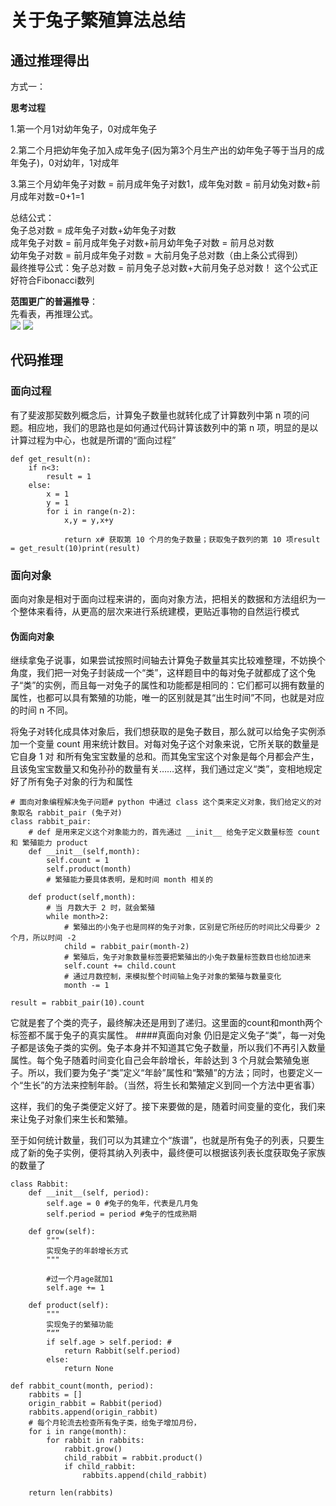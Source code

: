 # 关于兔子繁殖算法总结
## 通过推理得出
方式一：

**思考过程**

1.第一个月1对幼年兔子，0对成年兔子

2.第二个月把幼年兔子加入成年兔子(因为第3个月生产出的幼年兔子等于当月的成年兔子)，0对幼年，1对成年

3.第三个月幼年兔子对数 = 前月成年兔子对数1，成年兔对数 = 前月幼兔对数+前月成年对数=0+1=1

总结公式：  
兔子总对数 = 成年兔子对数+幼年兔子对数  
成年兔子对数 = 前月成年兔子对数+前月幼年兔子对数 = 前月总对数  
幼年兔子对数 = 前月成年兔子对数 = 大前月兔子总对数（由上条公式得到）  
最终推导公式：兔子总对数 = 前月兔子总对数+大前月兔子总对数！ 这个公式正好符合Fibonacci数列

**范围更广的普遍推导**：  
先看表，再推理公式。  
![](/Users/wuyu/mynote/image/rabbit.png)
![](/Users/wuyu/mynote/image/rabbit1.png)

## 代码推理
### 面向过程
有了斐波那契数列概念后，计算兔子数量也就转化成了计算数列中第 n 项的问题。相应地，我们的思路也是如何通过代码计算该数列中的第 n 项，明显的是以计算过程为中心，也就是所谓的“面向过程”

```
def get_result(n):
    if n<3:
        result = 1
    else:
        x = 1
        y = 1
        for i in range(n-2):
            x,y = y,x+y
            
            return x# 获取第 10 个月的兔子数量；获取兔子数列的第 10 项result = get_result(10)print(result)
```

### 面向对象
面向对象是相对于面向过程来讲的，面向对象方法，把相关的数据和方法组织为一个整体来看待，从更高的层次来进行系统建模，更贴近事物的自然运行模式

#### 伪面向对象
继续拿兔子说事，如果尝试按照时间轴去计算兔子数量其实比较难整理，不妨换个角度，我们把一对兔子封装成一个“类”，这样题目中的每对兔子就都成了这个兔子“类”的实例，而且每一对兔子的属性和功能都是相同的：它们都可以拥有数量的属性，也都可以具有繁殖的功能，唯一的区别就是其“出生时间”不同，也就是对应的时间 n 不同。

将兔子对转化成具体对象后，我们想获取的是兔子数目，那么就可以给兔子实例添加一个变量 count 用来统计数目。对每对兔子这个对象来说，它所关联的数量是它自身 1 对 和所有兔宝宝数量的总和。而其兔宝宝这个对象是每个月都会产生，且该兔宝宝数量又和兔孙孙的数量有关……这样，我们通过定义“类”，变相地规定好了所有兔子对象的行为和属性

```
# 面向对象编程解决兔子问题# python 中通过 class 这个类来定义对象，我们给定义的对象取名 rabbit_pair (兔子对)
class rabbit_pair:
    # def 是用来定义这个对象能力的，首先通过 __init__ 给兔子定义数量标签 count 和 繁殖能力 product 
    def __init__(self,month):
        self.count = 1
        self.product(month)
        # 繁殖能力要具体表明，是和时间 month 相关的

    def product(self,month):
        # 当 月数大于 2 时，就会繁殖
        while month>2:
            # 繁殖出的小兔子也是同样的兔子对象，区别是它所经历的时间比父母要少 2 个月，所以时间 -2
            child = rabbit_pair(month-2)
            # 繁殖后，兔子对象数量标签要把繁殖出的小兔子数量标签数目也给加进来
            self.count += child.count
            # 通过月数控制，来模拟整个时间轴上兔子对象的繁殖与数量变化
            month -= 1

result = rabbit_pair(10).count
```

它就是套了个类的壳子，最终解决还是用到了递归。这里面的count和month两个标签都不属于兔子的真实属性。
####真面向对象
仍旧是定义兔子“类”，每一对兔子都是该兔子类的实例。兔子本身并不知道其它兔子数量，所以我们不再引入数量属性。每个兔子随着时间变化自己会年龄增长，年龄达到 3 个月就会繁殖兔崽子。所以，我们要为兔子“类”定义“年龄”属性和“繁殖”的方法；同时，也要定义一个“生长”的方法来控制年龄。（当然，将生长和繁殖定义到同一个方法中更省事）

这样，我们的兔子类便定义好了。接下来要做的是，随着时间变量的变化，我们来来让兔子对象们来生长和繁殖。

至于如何统计数量，我们可以为其建立个“族谱”，也就是所有兔子的列表，只要生成了新的兔子实例，便将其纳入列表中，最终便可以根据该列表长度获取兔子家族的数量了

```
class Rabbit:
    def __init__(self, period):
        self.age = 0 #兔子的兔年，代表是几月兔
        self.period = period #兔子的性成熟期

    def grow(self):
        """
        实现兔子的年龄增长方式
        """
            	
        #过一个月age就加1
        self.age += 1

    def product(self):
        """
        实现兔子的繁殖功能
        ”“”
        if self.age > self.period: # 
            return Rabbit(self.period)
        else:
            return None

def rabbit_count(month, period):
    rabbits = []
    origin_rabbit = Rabbit(period)
    rabbits.append(origin_rabbit)
    # 每个月轮流去检查所有兔子类，给兔子增加月份，
    for i in range(month):
        for rabbit in rabbits:
            rabbit.grow()
            child_rabbit = rabbit.product()
            if child_rabbit:
                rabbits.append(child_rabbit)

    return len(rabbits)
```



